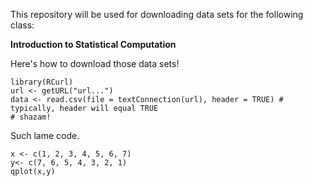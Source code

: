 This repository will be used for downloading data sets for the following class:

  **Introduction to Statistical Computation**

Here's how to download those data sets!

```{r}
library(RCurl)
url <- getURL("url...")
data <- read.csv(file = textConnection(url), header = TRUE) # typically, header will equal TRUE
# shazam!
```

Such lame code.

```{r}
x <- c(1, 2, 3, 4, 5, 6, 7)
y<- c(7, 6, 5, 4, 3, 2, 1)
qplot(x,y)
```
